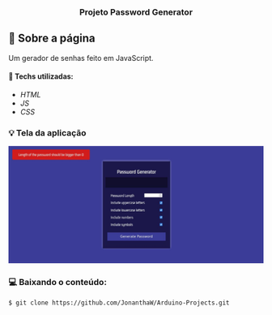<h3 align="center">
  Projeto Password Generator
</h3>

## :rocket: Sobre a página

Um gerador de senhas feito em JavaScript.

#### :wrench: Techs utilizadas:
* _HTML_
* _JS_
* _CSS_

### :bulb: Tela da aplicação

![image](https://github.com/JonanthaW/PasswordGenerator/blob/main/assets/example1.jpg)

### :computer: Baixando o conteúdo:

```bash
$ git clone https://github.com/JonanthaW/Arduino-Projects.git
```

